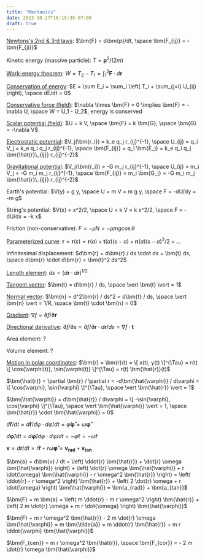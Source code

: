 ```yaml
---
title: "Mechanics"
date: 2023-10-27T16:15:35-07:00
draft: true
---
```


[Newtons's 2nd & 3rd laws](https://en.wikipedia.org/wiki/Newton%27s_laws_of_motion):
$\bm{F} = d\bm{p}/dt, \space \bm{F_{ij}} = -\bm{F_{ji}}$

Kinetic energy (massive particle):
$T = \bm{p}^2/(2 m)$

[Work-energy theorem](https://www.feynmanlectures.caltech.edu/I_13.html):
$W = T_2 - T_1 = \int_1^2 \bm{F} \cdot d\bm{r}$

[Conservation of energy](https://www.feynmanlectures.caltech.edu/I_13.html):
$E = \sum E_i = \sum_i \left( T_i + \sum_{j<i} U_{ij} \right), \space dE/dt = 0$

[Conservative force (field)](https://en.wikipedia.org/wiki/Conservative_force):
$\nabla \times \bm{F} = 0 \implies \bm{F} = -\nabla U, \space W = U_1 - U_2$, energy is conserved

[Scalar potential (field)](https://www.feynmanlectures.caltech.edu/I_14.html):
$U = k V, \space \bm{F} = k \bm{G}, \space \bm{G} = -\nabla V$

[Electrostatic potential](https://en.wikipedia.org/wiki/Electric_potential):
$V_j(\bm{r_i}) = k_e q_j r_{ij}^{-1}, \space U_{ij} = q_i V_j = k_e q_i q_j r_{ij}^{-1}, \space \bm{F_{ij}} = q_i \bm{E_j} = k_e q_i q_j \bm{\hat{r}\_{ij}} r_{ij}^{-2}$

[Gravitational potential](https://en.wikipedia.org/wiki/Gravitational_potential):
$V_j(\bm{r_i}) = -G m_j r_{ij}^{-1}, \space U_{ij} = m_i V_j = -G m_i m_j r_{ij}^{-1}, \space \bm{F_{ij}} = m_i \bm{G_j} = -G m_i m_j \bm{\hat{r}\_{ij}} r_{ij}^{-2}$

Earth's potential:
$V(y) = g y, \space U = m V = m g y, \space F = -dU/dy = -m g$

String's potential:
$V(x) = x^2/2, \space U = k V = k x^2/2, \space F = -dU/dx = -k x$

Friction (non-conservative):
$F = -\mu N = -\mu m g \cos{\theta}$

[Parameterized curve](https://en.wikipedia.org/wiki/Taylor's_theorem):
$\bm{r} = \bm{r}(s) = \bm{r}(a) + \bm{t}(a) (s - a) + \bm{n}(a) (s - a)^2/2 + ...$

Infinitesimal displacement:
$d\bm{r} = d\bm{r} / ds \cdot ds = \bm{t} ds, \space d\bm{r} \cdot d\bm{r} = \bm{t}^2 ds^2$

[Length element](https://en.wikipedia.org/wiki/Line_element):
$ds = (d\bm{r} \cdot d\bm{r})^{1/2}$

[Tangent vector](https://en.wikipedia.org/wiki/Tangent_vector):
$\bm{t} = d\bm{r} / ds, \space \vert \bm{t} \vert = 1$

[Normal vector](https://en.wikipedia.org/wiki/Normal_(geometry)):
$\bm{n} = d^2\bm{r} / ds^2 = d\bm{t} / ds, \space \vert \bm{n} \vert = 1/R, \space \bm{t} \cdot \bm{n} = 0$

[Gradient](https://en.wikipedia.org/wiki/Gradient):
$\nabla f = \partial f / \partial \bm{r}$

[Directional derivative](https://en.wikipedia.org/wiki/Directional_derivative):
$\partial f/\partial s = \partial f / \partial \bm{r} \cdot d\bm{r} / ds = \nabla f \cdot \bm{t}$

Area element:
$?$

Volume element:
$?$

[Motion in polar coordinates](https://en.wikipedia.org/wiki/Mechanics_of_planar_particle_motion#Polar_coordinates_in_an_inertial_frame_of_reference):
$\bm{r} = \bm{r}(t) = \[ x(t), y(t) \]^{\Tau} = r(t) \[ \cos{\varphi(t)}, \sin{\varphi(t)} \]^{\Tau} = r(t) \bm{\hat{r}}(t)$

$\bm{\hat{r}} = \partial \bm{r} / \partial r = -d\bm{\hat{\varphi}} / d\varphi = \[ \cos{\varphi}, \sin{\varphi} \]^{\Tau}, \space \vert \bm{\hat{r}} \vert = 1$

$\bm{\hat{\varphi}} = d\bm{\hat{r}} / d\varphi = \[ -\sin{\varphi}, \cos{\varphi} \]^{\Tau}, \space \vert \bm{\hat{\varphi}} \vert = 1, \space \bm{\hat{r}} \cdot \bm{\hat{\varphi}} = 0$

$d\bm{\hat{r}} / dt = d\bm{\hat{r}} / d\varphi \cdot d\varphi / dt = \dot{\varphi} \bm{\hat{\varphi}} = \omega \bm{\hat{\varphi}}$

$d\bm{\hat{\varphi}} / dt = d\bm{\hat{\varphi}} / d\varphi \cdot d\varphi / dt = -\dot{\varphi} \bm{\hat{r}} = -\omega \bm{\hat{r}}$

$\bm{v} = d\bm{r} / dt = \dot{r} \bm{\hat{r}} + r \omega \bm{\hat{\varphi}} = \bm{v_{rad}} + \bm{v_{tan}}$

$\bm{a} = d\bm{v} / dt = \left( \ddot{r} \bm{\hat{r}} + \dot{r} \omega \bm{\hat{\varphi}} \right) + \left( \dot{r} \omega \bm{\hat{\varphi}} + r \dot{\omega} \bm{\hat{\varphi}} - r \omega^2 \bm{\hat{r}} \right) = \left( \ddot{r} - r \omega^2 \right) \bm{\hat{r}} + \left( 2 \dot{r} \omega + r \dot{\omega} \right) \bm{\hat{\varphi}} = \bm{a_{rad}} + \bm{a_{tan}}$

$\bm{F} = m \bm{a} = \left( m \ddot{r} - m r \omega^2 \right) \bm{\hat{r}} + \left( 2 m \dot{r} \omega + m r \dot{\omega} \right) \bm{\hat{\varphi}}$

$\bm{F} + m r \omega^2 \bm{\hat{r}} - 2 m \dot{r} \omega \bm{\hat{\varphi}} = m \bm{\tilde{a}} = m \ddot{r} \bm{\hat{r}} + m r \ddot{\varphi} \bm{\hat{\varphi}}$

$\bm{F_{cen}} = m r \omega^2 \bm{\hat{r}}, \space \bm{F_{cor}} = - 2 m \dot{r} \omega \bm{\hat{\varphi}}$


